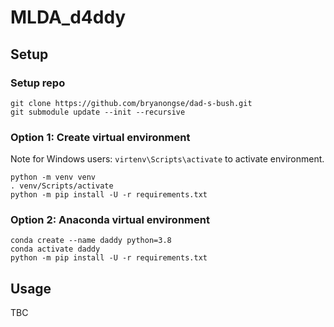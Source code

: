 # MLDA_d4ddy

## Setup
### Setup repo
```
git clone https://github.com/bryanongse/dad-s-bush.git
git submodule update --init --recursive
```

### Option 1: Create virtual environment
Note for Windows users: `virtenv\Scripts\activate` to activate environment.
```
python -m venv venv
. venv/Scripts/activate
python -m pip install -U -r requirements.txt
```

### Option 2: Anaconda virtual environment
```
conda create --name daddy python=3.8
conda activate daddy
python -m pip install -U -r requirements.txt
```

## Usage
TBC
